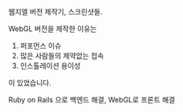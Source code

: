 웹지엘 버전 제작기, 스크린샷들.

WebGL 버전을 제작한 이유는 
1. 퍼포먼스 이슈
2. 많은 사람들의 제약없는 접속
3. 인스톨레이션 용이성

이 있었습니다.

Ruby on Rails 으로 백엔드 해결, WebGL로 프론트 해결 
